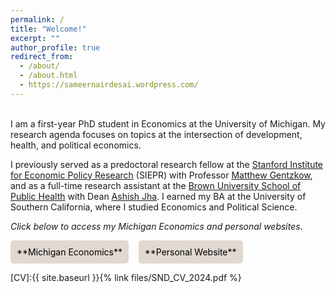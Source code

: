 ```yaml
---
permalink: /
title: "Welcome!"
excerpt: ""
author_profile: true
redirect_from: 
  - /about/
  - /about.html
  - https://sameernairdesai.wordpress.com/
---
```


<br>
I am a first-year PhD student in Economics at the University of Michigan. My research agenda focuses on topics at the intersection of development, health, and political economics.

I previously served as a predoctoral research fellow at the [Stanford Institute for Economic Policy Research][Stanford Institute for Economic Policy Research] (SIEPR) with Professor [Matthew Gentzkow][Matthew Gentzkow], and as a full-time research assistant at the [Brown University School of Public Health][Brown University School of Public Health Incubator Lab] with Dean [Ashish Jha][Ashish Jha]. I earned my BA at the University of Southern California, where I studied Economics and Political Science.

*Click below to access my Michigan Economics and personal websites.*

<style>
  .custom-link {
    background-color: #e0d8d1; /* Darker shade of light gray */
    padding: 10px;
    display: inline-block;
    text-decoration: none !important;
    color: black;
    border-radius: 5px;
    transition: background-color 0.3s; /* Smooth transition for background color */
  }
  .custom-link:hover {
    background-color: #f0e68c; /* Keeping hover color as eggshell-like tone (light khaki) */
  }
</style>

<a href="https://lsa.umich.edu/econ/people/phd-students/nairdesa.html"  target="_blank" class="custom-link">
    **Michigan Economics**
</a>&nbsp;&nbsp;&nbsp;&nbsp;<a href="https://sameernairdesai.wordpress.com/"  target="_blank" class="custom-link">
    **Personal Website**
</a>

[Stanford Institute for Economic Policy Research]: https://siepr.stanford.edu/people/predoctoral-research-fellows
[Matthew Gentzkow]: https://www.matthewgentzkow.com/bio/
[Brown University School of Public Health Incubator Lab]: https://dean.sph.brown.edu/incubator-lab
[Ashish Jha]: https://dean.sph.brown.edu/dean
[Research]: https://snairdesai.github.io/research/
[personal website]: https://sameernairdesai.wordpress.com/
[CV]:{{ site.baseurl }}{% link files/SND_CV_2024.pdf %}
